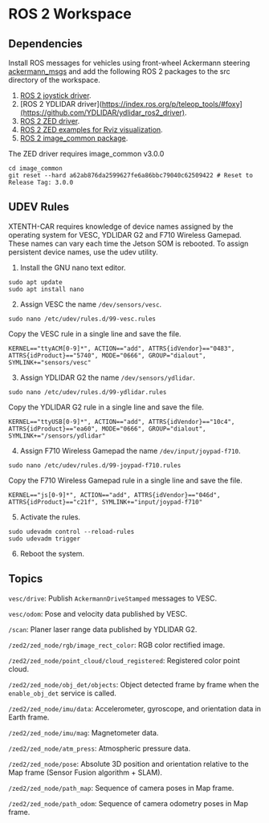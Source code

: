 # ROS 2 Workspace

## Dependencies

Install ROS messages for vehicles using front-wheel Ackermann steering [ackermann_msgs](https://index.ros.org/r/ackermann_msgs/#foxy) and add the following ROS 2 packages to the src directory of the workspace. 

1. [ROS 2 joystick driver](https://index.ros.org/p/joy/#foxy).
2. [ROS 2 YDLIDAR driver](https://index.ros.org/p/teleop_tools/#foxy](https://github.com/YDLIDAR/ydlidar_ros2_driver).
3. [ROS 2 ZED driver](https://github.com/stereolabs/zed-ros2-wrapper).
4. [ROS 2 ZED examples for Rviz visualization](https://github.com/stereolabs/zed-ros2-examples).
5. [ROS 2 image_common package](https://github.com/ros-perception/image_common/tree/ros2).

The ZED driver requires image_common v3.0.0

```
cd image_common
git reset --hard a62ab876da2599627fe6a86bbc79040c62509422 # Reset to Release Tag: 3.0.0
```

## UDEV Rules

XTENTH-CAR requires knowledge of device names assigned by the operating system for VESC, YDLIDAR G2 and F710 Wireless Gamepad. These names can vary each time the Jetson SOM is rebooted. To assign persistent device names, use the udev utility. 

1. Install the GNU nano text editor.

```
sudo apt update
sudo apt install nano
```

2. Assign VESC the name `/dev/sensors/vesc`.

```
sudo nano /etc/udev/rules.d/99-vesc.rules
```

Copy the VESC rule in a single line and save the file.

```
KERNEL=="ttyACM[0-9]*", ACTION=="add", ATTRS{idVendor}=="0483", ATTRS{idProduct}=="5740", MODE="0666", GROUP="dialout", SYMLINK+="sensors/vesc"
```

3. Assign YDLIDAR G2 the name `/dev/sensors/ydlidar`.

```
sudo nano /etc/udev/rules.d/99-ydlidar.rules
```

Copy the YDLIDAR G2 rule in a single line and save the file.

```
KERNEL=="ttyUSB[0-9]*", ACTION=="add", ATTRS{idVendor}=="10c4", ATTRS{idProduct}=="ea60", MODE="0666", GROUP="dialout", SYMLINK+="/sensors/ydlidar"
```

4. Assign F710 Wireless Gamepad the name `/dev/input/joypad-f710`.

```
sudo nano /etc/udev/rules.d/99-joypad-f710.rules
```

Copy the F710 Wireless Gamepad rule in a single line and save the file.

```
KERNEL=="js[0-9]*", ACTION=="add", ATTRS{idVendor}=="046d", ATTRS{idProduct}=="c21f", SYMLINK+="input/joypad-f710"
```

5. Activate the rules.

```
sudo udevadm control --reload-rules
sudo udevadm trigger
```

6. Reboot the system.

## Topics

`vesc/drive`: Publish `AckermannDriveStamped` messages to VESC.

`vesc/odom`: Pose and velocity data published by VESC.

`/scan`: Planer laser range data published by YDLIDAR G2.

`/zed2/zed_node/rgb/image_rect_color`: RGB color rectified image.

`/zed2/zed_node/point_cloud/cloud_registered`: Registered color point cloud.

`/zed2/zed_node/obj_det/objects`: Object detected frame by frame when the `enable_obj_det` service is called.

`/zed2/zed_node/imu/data`: Accelerometer, gyroscope, and orientation data in Earth frame.

`/zed2/zed_node/imu/mag`: Magnetometer data.

`/zed2/zed_node/atm_press`: Atmospheric pressure data.

`/zed2/zed_node/pose`: Absolute 3D position and orientation relative to the Map frame (Sensor Fusion algorithm + SLAM).

`/zed2/zed_node/path_map`: Sequence of camera poses in Map frame.

`/zed2/zed_node/path_odom`: Sequence of camera odometry poses in Map frame.
